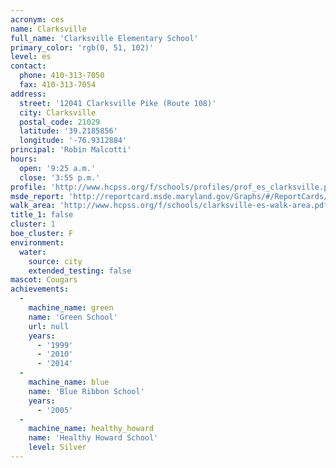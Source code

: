 ```yaml
---
acronym: ces
name: Clarksville
full_name: 'Clarksville Elementary School'
primary_color: 'rgb(0, 51, 102)'
level: es
contact:
  phone: 410-313-7050
  fax: 410-313-7054
address:
  street: '12041 Clarksville Pike (Route 108)'
  city: Clarksville
  postal_code: 21029
  latitude: '39.2185856'
  longitude: '-76.9312884'
principal: 'Robin Malcotti'
hours:
  open: '9:25 a.m.'
  close: '3:55 p.m.'
profile: 'http://www.hcpss.org/f/schools/profiles/prof_es_clarksville.pdf'
msde_report: 'http://reportcard.msde.maryland.gov/Graphs/#/ReportCards/ReportCardSchool/1//1/13/0505/'
walk_area: 'http://www.hcpss.org/f/schools/clarksville-es-walk-area.pdf'
title_1: false
cluster: 1
boe_cluster: F
environment:
  water:
    source: city
    extended_testing: false
mascot: Cougars
achievements:
  -
    machine_name: green
    name: 'Green School'
    url: null
    years:
      - '1999'
      - '2010'
      - '2014'
  -
    machine_name: blue
    name: 'Blue Ribbon School'
    years:
      - '2005'
  -
    machine_name: healthy_howard
    name: 'Healthy Howard School'
    level: Silver
---
```

